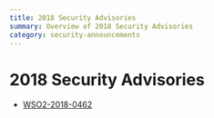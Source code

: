 ```yaml
---
title: 2018 Security Advisories
summary: Overview of 2018 Security Advisories
category: security-announcements
---
```


# 2018 Security Advisories

* [WSO2-2018-0462]({{base_path}}/security-announcements/security-advisories/2018/WSO2-2018-0462/)
